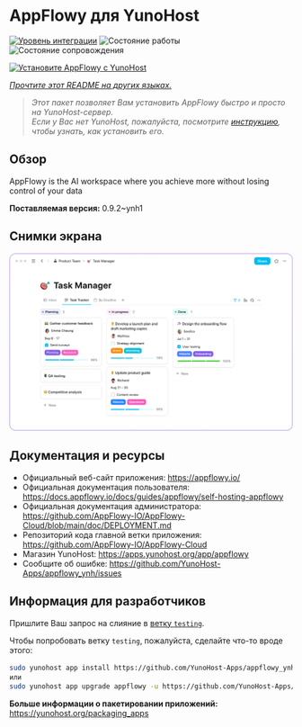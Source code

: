 <!--
Важно: этот README был автоматически сгенерирован <https://github.com/YunoHost/apps/tree/master/tools/readme_generator>
Он НЕ ДОЛЖЕН редактироваться вручную.
-->

# AppFlowy для YunoHost

[![Уровень интеграции](https://apps.yunohost.org/badge/integration/appflowy)](https://ci-apps.yunohost.org/ci/apps/appflowy/)
![Состояние работы](https://apps.yunohost.org/badge/state/appflowy)
![Состояние сопровождения](https://apps.yunohost.org/badge/maintained/appflowy)

[![Установите AppFlowy с YunoHost](https://install-app.yunohost.org/install-with-yunohost.svg)](https://install-app.yunohost.org/?app=appflowy)

*[Прочтите этот README на других языках.](./ALL_README.md)*

> *Этот пакет позволяет Вам установить AppFlowy быстро и просто на YunoHost-сервер.*  
> *Если у Вас нет YunoHost, пожалуйста, посмотрите [инструкцию](https://yunohost.org/install), чтобы узнать, как установить его.*

## Обзор

AppFlowy is the AI workspace where you achieve more without losing control of your data


**Поставляемая версия:** 0.9.2~ynh1

## Снимки экрана

![Снимок экрана AppFlowy](./doc/screenshots/task_manager.png)

## Документация и ресурсы

- Официальный веб-сайт приложения: <https://appflowy.io/>
- Официальная документация пользователя: <https://docs.appflowy.io/docs/guides/appflowy/self-hosting-appflowy>
- Официальная документация администратора: <https://github.com/AppFlowy-IO/AppFlowy-Cloud/blob/main/doc/DEPLOYMENT.md>
- Репозиторий кода главной ветки приложения: <https://github.com/AppFlowy-IO/AppFlowy-Cloud>
- Магазин YunoHost: <https://apps.yunohost.org/app/appflowy>
- Сообщите об ошибке: <https://github.com/YunoHost-Apps/appflowy_ynh/issues>

## Информация для разработчиков

Пришлите Ваш запрос на слияние в [ветку `testing`](https://github.com/YunoHost-Apps/appflowy_ynh/tree/testing).

Чтобы попробовать ветку `testing`, пожалуйста, сделайте что-то вроде этого:

```bash
sudo yunohost app install https://github.com/YunoHost-Apps/appflowy_ynh/tree/testing --debug
или
sudo yunohost app upgrade appflowy -u https://github.com/YunoHost-Apps/appflowy_ynh/tree/testing --debug
```

**Больше информации о пакетировании приложений:** <https://yunohost.org/packaging_apps>
